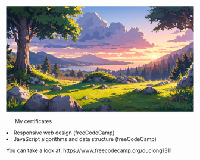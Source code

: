 <img src="0c967c4af27aa805391e3be495936acd.png" alt="README header image">

<ol>My certificates</ol>
<li>Responsive web design (freeCodeCamp)</li>
<li>JavaScript algorithms and data structure (freeCodeCamp)</li>
<p>You can take a look at: <span><a>https://www.freecodecamp.org/duclong1311</a></span></p>
